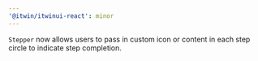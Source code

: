 ```yaml
---
'@itwin/itwinui-react': minor
---
```


`Stepper` now allows users to pass in custom icon or content in each step circle to indicate step completion.
